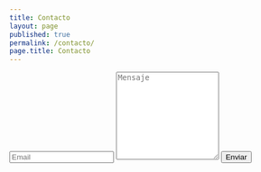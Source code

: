 ```yaml
---
title: Contacto
layout: page
published: true
permalink: /contacto/
page.title: Contacto
---
```


<form class="wj-contact" action="https://formspree.io/{{site.email}}" method="POST">
    <input type="text" name="email" placeholder="Email">
    <textarea type="text" name="content" rows="10" placeholder="Mensaje"></textarea>
    <input type="hidden" name="_next" value="<REDIRECTION LINK> ">
    <input type="hidden" name="_subject" value="Nuevo mensaje en la web.">
    <input type="text" name="_gotcha" style="display:none">
    <input type="submit" value="Enviar">
</form>

<!-- <style>
form.wj-contact input[type="text"], form.wj-contact textarea[type="text"] {
    width: 100%;
    vertical-align: middle;
    margin-top: 0.25em;
    margin-bottom: 0.5em;
    padding: 0.75em;
    font-family: monospace, sans-serif;
    font-weight: lighter;
    border-style: solid;
    border-color: #444;
    outline-color: #2e83e6;
    border-width: 1px;
    border-radius: 3px;
    transition: box-shadow .2s ease;
}
form.wj-contact input[type="submit"] {
    outline: none;
    color: white;
    background-color: #2e83e6;
    border-radius: 3px;
    padding: 0.5em;
    margin: 0.25em 0 0 0;
    border: 1px solid transparent;
    height: auto;
}
</style> -->